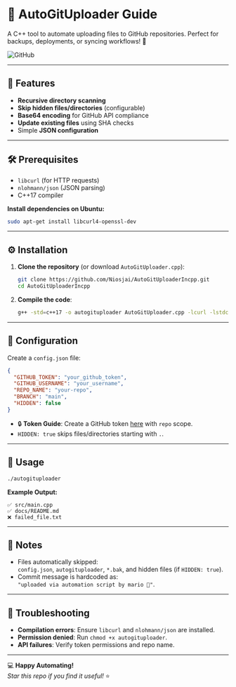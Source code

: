 
# 📘 AutoGitUploader Guide

A C++ tool to automate uploading files to GitHub repositories. Perfect for backups, deployments, or syncing workflows! 🚀

![GitHub](https://img.shields.io/badge/GitHub-Automation-blue?logo=github)

---

## 🌟 Features
- **Recursive directory scanning**  
- **Skip hidden files/directories** (configurable)  
- **Base64 encoding** for GitHub API compliance  
- **Update existing files** using SHA checks  
- Simple **JSON configuration**  

---

## 🛠️ Prerequisites
- `libcurl` (for HTTP requests)
- `nlohmann/json` (JSON parsing)
- C++17 compiler

**Install dependencies on Ubuntu:**
```bash
sudo apt-get install libcurl4-openssl-dev
```

---

## ⚙️ Installation
1. **Clone the repository** (or download `AutoGitUploader.cpp`):
   ```bash
   git clone https://github.com/Niosjai/AutoGitUploaderIncpp.git
   cd AutoGitUploaderIncpp
   ```
2. **Compile the code**:
   ```bash
   g++ -std=c++17 -o autogituploader AutoGitUploader.cpp -lcurl -lstdc++fs
   ```

---

## 🔧 Configuration
Create a `config.json` file:
```json
{
  "GITHUB_TOKEN": "your_github_token",
  "GITHUB_USERNAME": "your_username",
  "REPO_NAME": "your-repo",
  "BRANCH": "main",
  "HIDDEN": false
}
```
- 🔒 **Token Guide**: Create a GitHub token [here](https://github.com/settings/tokens) with `repo` scope.  
- `HIDDEN: true` skips files/directories starting with `.`.

---

## 🚀 Usage
```bash
./autogituploader
```
**Example Output:**
```
✅ src/main.cpp
✅ docs/README.md
❌ failed_file.txt
```

---

## 📝 Notes
- Files automatically skipped:  
  `config.json`, `autogituploader`, `*.bak`, and hidden files (if `HIDDEN: true`).  
- Commit message is hardcoded as:  
  `"uploaded via automation script by mario 🚀"`.  
---

## 🚨 Troubleshooting
- **Compilation errors**: Ensure `libcurl` and `nlohmann/json` are installed.  
- **Permission denied**: Run `chmod +x autogituploader`.  
- **API failures**: Verify token permissions and repo name.  

---

💻 **Happy Automating!**  
*Star this repo if you find it useful!* ⭐️  


